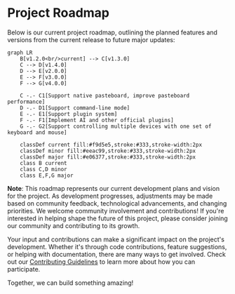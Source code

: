 # Project Roadmap

Below is our current project roadmap, outlining the planned features and versions from the current release to future major updates:

```mermaid
graph LR
    B[v1.2.0<br/>current] --> C[v1.3.0]
    C --> D[v1.4.0]
    D --> E[v2.0.0]
    E --> F[v3.0.0]
    F --> G[v4.0.0]

    C -.- C1[Support native pasteboard, improve pasteboard performance]
    D -.- D1[Support command-line mode]
    E -.- E1[Support plugin system]
    F -.- F1[Implement AI and other official plugins]
    G -.- G2[Support controlling multiple devices with one set of keyboard and mouse]

    classDef current fill:#f9d5e5,stroke:#333,stroke-width:2px
    classDef minor fill:#eeac99,stroke:#333,stroke-width:2px
    classDef major fill:#e06377,stroke:#333,stroke-width:2px
    class B current
    class C,D minor
    class E,F,G major
```

**Note**: This roadmap represents our current development plans and vision for the project. As development progresses, adjustments may be made based on community feedback, technological advancements, and changing priorities. We welcome community involvement and contributions! If you're interested in helping shape the future of this project, please consider joining our community and contributing to its growth.

Your input and contributions can make a significant impact on the project's development. Whether it's through code contributions, feature suggestions, or helping with documentation, there are many ways to get involved. Check out our [Contributing Guidelines](Contributing.md) to learn more about how you can participate.

Together, we can build something amazing!
